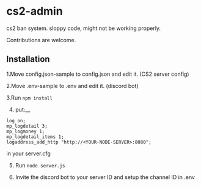 # cs2-admin
cs2 ban system. sloppy code, might not be working properly.

Contributions are welcome.

## Installation
1.Move config.json-sample to config.json and edit it. (CS2 server config)

2.Move .env-sample to .env and edit it. (discord bot)

3.Run `npm install`


4. put:__
```
log on;
mp_logdetail 3;
mp_logmoney 1;
mp_logdetail_items 1;
logaddress_add_http "http://<YOUR-NODE-SERVER>:8080";
```
in your server.cfg

5. Run `node server.js`

6. Invite the discord bot to your server ID and setup the channel ID in .env